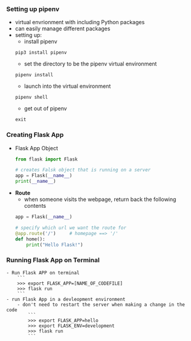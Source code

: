 ### Setting up pipenv
- virtual envrionment with including Python packages
- can easily manage different packages
- setting up:
    - install pipenv
    ```
    pip3 install pipenv
    ```
    - set the directory to be the pipenv virtual environment
    ```
    pipenv install
    ```
    - launch into the virtual environment
    ```
    pipenv shell
    ```
    - get out of pipenv
    ```
    exit
    ```

### Creating Flask App
- Flask App Object
    ```python
    from flask import Flask

    # creates Falsk object that is running on a server
    app = Flask(__name__)
    print(__name__)
    ```
- **Route**
    - when someone visits the webpage, return back the following contents
    ```python
    app = Flask(__name__)
    
    # specify which url we want the route for
    @app.route('/')     # homepage ==> '/'
    def home():
        print("Hello Flask!")
    ```

### Running Flask App on Terminal
    - Run Flask APP on terminal
        ```
        >>> export FLASK_APP=[NAME_OF_CODEFILE]
        >>> flask run
        ```
    - run Flask App in a devleopment environment
        - don't need to restart the server when making a change in the code
            ```
            >>> export FLASK_APP=hello
            >>> export FLASK_ENV=development
            >>> flask run
            ```
